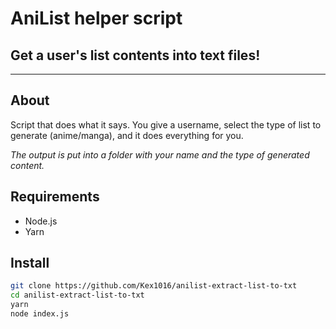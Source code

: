 # AniList helper script
## Get a user's list contents into text files!

---

## About

Script that does what it says. You give a username, select the type of list to generate (anime/manga), and it does everything for you.

*The output is put into a folder with your name and the type of generated content.*

## Requirements

- Node.js
- Yarn

## Install

```sh
git clone https://github.com/Kex1016/anilist-extract-list-to-txt
cd anilist-extract-list-to-txt
yarn
node index.js
```
